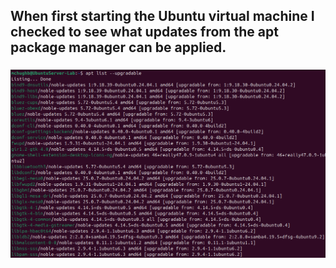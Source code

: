 ## When first starting the Ubuntu virtual machine I checked to see what updates from the apt package manager can be applied. 
### ![upgradable](../images/apt%20list%20--upgradable.png)